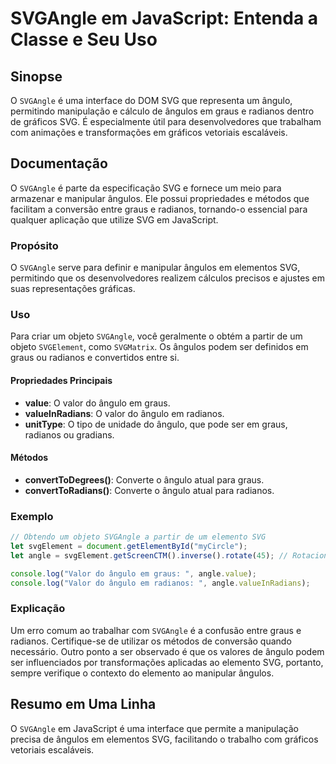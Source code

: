 <!--
Meta Description: # SVGAngle em JavaScript: Entenda a Classe e Seu Uso ## Sinopse O `SVGAngle` é uma interface do DOM SVG que representa um ângulo, permitindo manipulaç...
Meta Keywords: ângulo, graus, svgangle, svg, que
-->

# SVGAngle em JavaScript: Entenda a Classe e Seu Uso

## Sinopse
O `SVGAngle` é uma interface do DOM SVG que representa um ângulo, permitindo manipulação e cálculo de ângulos em graus e radianos dentro de gráficos SVG. É especialmente útil para desenvolvedores que trabalham com animações e transformações em gráficos vetoriais escaláveis.

## Documentação
O `SVGAngle` é parte da especificação SVG e fornece um meio para armazenar e manipular ângulos. Ele possui propriedades e métodos que facilitam a conversão entre graus e radianos, tornando-o essencial para qualquer aplicação que utilize SVG em JavaScript.

### Propósito
O `SVGAngle` serve para definir e manipular ângulos em elementos SVG, permitindo que os desenvolvedores realizem cálculos precisos e ajustes em suas representações gráficas.

### Uso
Para criar um objeto `SVGAngle`, você geralmente o obtém a partir de um objeto `SVGElement`, como `SVGMatrix`. Os ângulos podem ser definidos em graus ou radianos e convertidos entre si.

#### Propriedades Principais
- **value**: O valor do ângulo em graus.
- **valueInRadians**: O valor do ângulo em radianos.
- **unitType**: O tipo de unidade do ângulo, que pode ser em graus, radianos ou gradians.

#### Métodos
- **convertToDegrees()**: Converte o ângulo atual para graus.
- **convertToRadians()**: Converte o ângulo atual para radianos.

### Exemplo
```javascript
// Obtendo um objeto SVGAngle a partir de um elemento SVG
let svgElement = document.getElementById("myCircle");
let angle = svgElement.getScreenCTM().inverse().rotate(45); // Rotacionando 45 graus

console.log("Valor do ângulo em graus: ", angle.value);
console.log("Valor do ângulo em radianos: ", angle.valueInRadians);
```

### Explicação
Um erro comum ao trabalhar com `SVGAngle` é a confusão entre graus e radianos. Certifique-se de utilizar os métodos de conversão quando necessário. Outro ponto a ser observado é que os valores de ângulo podem ser influenciados por transformações aplicadas ao elemento SVG, portanto, sempre verifique o contexto do elemento ao manipular ângulos.

## Resumo em Uma Linha
O `SVGAngle` em JavaScript é uma interface que permite a manipulação precisa de ângulos em elementos SVG, facilitando o trabalho com gráficos vetoriais escaláveis.